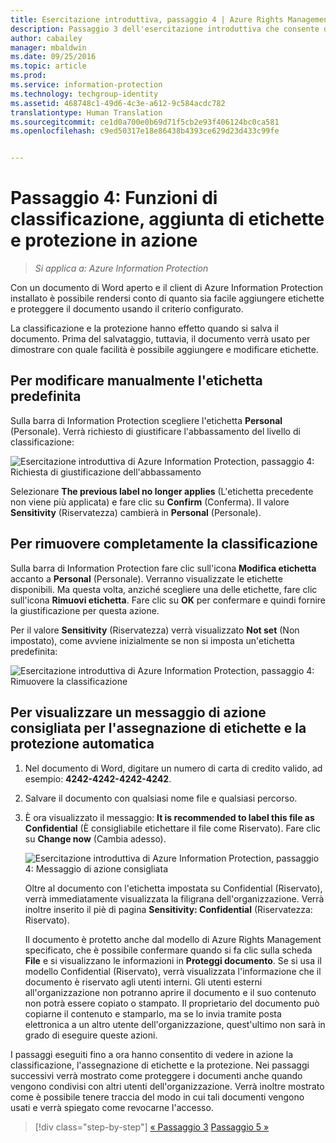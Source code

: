 ```yaml
---
title: Esercitazione introduttiva, passaggio 4 | Azure Rights Management
description: Passaggio 3 dell'esercitazione introduttiva che consente di provare rapidamente Microsoft Azure Information Protection nell'organizzazione. L'esecuzione dell'esercitazione richiede circa 30 minuti.
author: cabailey
manager: mbaldwin
ms.date: 09/25/2016
ms.topic: article
ms.prod: 
ms.service: information-protection
ms.technology: techgroup-identity
ms.assetid: 468748c1-49d6-4c3e-a612-9c584acdc782
translationtype: Human Translation
ms.sourcegitcommit: ce1d0a700e0b69d71f5cb2e93f406124bc0ca581
ms.openlocfilehash: c9ed50317e18e86438b4393ce629d23d433c99fe


---
```


# Passaggio 4: Funzioni di classificazione, aggiunta di etichette e protezione in azione 

>*Si applica a: Azure Information Protection*

Con un documento di Word aperto e il client di Azure Information Protection installato è possibile rendersi conto di quanto sia facile aggiungere etichette e proteggere il documento usando il criterio configurato.

La classificazione e la protezione hanno effetto quando si salva il documento. Prima del salvataggio, tuttavia, il documento verrà usato per dimostrare con quale facilità è possibile aggiungere e modificare etichette.

## Per modificare manualmente l'etichetta predefinita

Sulla barra di Information Protection scegliere l'etichetta **Personal** (Personale). Verrà richiesto di giustificare l'abbassamento del livello di classificazione:

![Esercitazione introduttiva di Azure Information Protection, passaggio 4: Richiesta di giustificazione dell'abbassamento](../media/info-protect-lower-justification.png)

Selezionare **The previous label no longer applies** (L'etichetta precedente non viene più applicata) e fare clic su **Confirm** (Conferma). Il valore **Sensitivity** (Riservatezza) cambierà in **Personal** (Personale).

## Per rimuovere completamente la classificazione

Sulla barra di Information Protection fare clic sull'icona **Modifica etichetta** accanto a **Personal** (Personale). Verranno visualizzate le etichette disponibili. Ma questa volta, anziché scegliere una delle etichette, fare clic sull'icona **Rimuovi etichetta**. Fare clic su **OK** per confermare e quindi fornire la giustificazione per questa azione.  

Per il valore **Sensitivity** (Riservatezza) verrà visualizzato **Not set** (Non impostato), come avviene inizialmente se non si imposta un'etichetta predefinita:

![Esercitazione introduttiva di Azure Information Protection, passaggio 4: Rimuovere la classificazione](../media/sensitivity-not-set.png)


## Per visualizzare un messaggio di azione consigliata per l'assegnazione di etichette e la protezione automatica

1. Nel documento di Word, digitare un numero di carta di credito valido, ad esempio: **4242-4242-4242-4242**. 

2. Salvare il documento con qualsiasi nome file e qualsiasi percorso. 

3. È ora visualizzato il messaggio: **It is recommended to label this file as Confidential** (È consigliabile etichettare il file come Riservato). Fare clic su **Change now** (Cambia adesso).

    ![Esercitazione introduttiva di Azure Information Protection, passaggio 4: Messaggio di azione consigliata](../media/change-now.png)

    Oltre al documento con l'etichetta impostata su Confidential (Riservato), verrà immediatamente visualizzata la filigrana dell'organizzazione. Verrà inoltre inserito il piè di pagina **Sensitivity: Confidential** (Riservatezza: Riservato). 

    Il documento è protetto anche dal modello di Azure Rights Management specificato, che è possibile confermare quando si fa clic sulla scheda **File** e si visualizzano le informazioni in **Proteggi documento**. Se si usa il modello Confidential (Riservato), verrà visualizzata l'informazione che il documento è riservato agli utenti interni. Gli utenti esterni all'organizzazione non potranno aprire il documento e il suo contenuto non potrà essere copiato o stampato. Il proprietario del documento può copiarne il contenuto e stamparlo, ma se lo invia tramite posta elettronica a un altro utente dell'organizzazione, quest'ultimo non sarà in grado di eseguire queste azioni.

I passaggi eseguiti fino a ora hanno consentito di vedere in azione la classificazione, l'assegnazione di etichette e la protezione. Nei passaggi successivi verrà mostrato come proteggere i documenti anche quando vengono condivisi con altri utenti dell'organizzazione. Verrà inoltre mostrato come è possibile tenere traccia del modo in cui tali documenti vengono usati e verrà spiegato come revocarne l'accesso.

>[!div class="step-by-step"]
[&#171; Passaggio 3](infoprotect-tutorial-step3.md)
[Passaggio 5 &#187;](infoprotect-tutorial-step5.md)



<!--HONumber=Sep16_HO4-->


